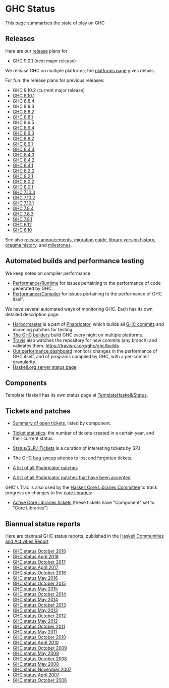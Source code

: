 # GHC Status


This page summarises the state of play on GHC


## Releases


Here are our [release](working-conventions/releases) plans for

- [GHC 9.0.1](status/ghc-9.0.1) (next major release)


We release GHC on multiple platforms; the [platforms page](platforms) gives details.


For fun: the release plans for previous releases:

- GHC 8.10.2 (current major release)
- [GHC 8.10.1](status/ghc-8.10.1)
- GHC 8.8.4
- GHC 8.8.3
- [GHC 8.8.2](status/ghc-8.8.2)
- [GHC 8.8.1](status/ghc-8.8.1)
- GHC 8.6.5
- [GHC 8.6.4](status/ghc-8.6.4)
- [GHC 8.6.3](status/ghc-8.6.3)
- [GHC 8.6.2](status/ghc-8.6.2)
- [GHC 8.6.1](status/ghc-8.6.1)
- [GHC 8.4.4](status/ghc-8.4.4)
- [GHC 8.4.3](status/ghc-8.4.3)
- [GHC 8.4.2](status/ghc-8.4.2)
- [GHC 8.4.1](status/ghc-8.4.1)
- [GHC 8.2.2](status/ghc-8.2.2)
- [GHC 8.2.1](status/ghc-8.2.1)
- [GHC 8.0.2](status/ghc-8.0.2)
- [GHC 8.0.1](status/ghc-8.0.1)
- [GHC 7.10.3](status/ghc-7.10.3)
- [GHC 7.10.2](status/ghc-7.10.2)
- [GHC 7.10.1](status/ghc-7.10.1)
- [GHC 7.8.4](status/ghc-7.8.4)
- [GHC 7.8.3](status/ghc-7.8.3)
- [GHC 7.8.1](status/ghc-7.8)
- [GHC 6.12](status/ghc-6.12)
- [GHC 6.10](status/ghc-6.10)

See also
[release annoucements](https://www.haskell.org/ghc/blog.html), 
[migration guide](migration),
[library version history](commentary/libraries/version-history),
[pragma history](language-pragma-history), and
[milestones](https://gitlab.haskell.org/ghc/ghc/milestones).


## Automated builds and performance testing


We keep notes on compiler performance

- [Performance/Runtime](performance/runtime) for issues pertaining to the performance of code generated by GHC.
- [Performance/Compiler](performance/compiler) for issues pertaining to the performance of GHC itself.


We have several automated ways of monitoring GHC.  Each has its own detailed description page.

- [Harbormaster](phabricator/harbormaster) is a part of [Phabricator](phabricator), which builds all [GHC commits](https://phabricator.haskell.org/diffusion/GHC/history/) and incoming patches for testing.
- [The GHC builders](builder-summary) build GHC every night on multiple platforms.
- [Travis](travis) also watches the repository for new commits (any branch) and validates them. https://travis-ci.org/ghc/ghc/builds
- [Our performance dashboard](http://perf.haskell.org/ghc) monitors changes in the performance of GHC itself, and of programs compiled by GHC, with a per-commit granularity.
- [Haskell.org server status page](http://status.haskell.org/)

## Components


Template Haskell has its own status page at [TemplateHaskell/Status](template-haskell/status).

## Tickets and patches

- [Summary of open tickets](status/tickets), listed by component.
- [Ticket statistics](status/ticket-stats): the number of tickets created in a certain year, and their current status.
- [Status/SLPJ-Tickets](status/slpj-tickets) is a curation of interesting tickets by SPJ
- The [GHC bug sweep](bug-sweep) attends to lost and forgotten tickets.

- [A list of all Phabricator patches](https://phabricator.haskell.org/differential/query/dUJ4ndtfSChZ/)
- [A list of all Phabricator patches that have been accepted](https://phabricator.haskell.org/differential/query/5LIb9B9n_08b/)


GHC's Trac is also used by the [Haskell Core Libraries Committee](http://www.haskell.org/haskellwiki/Core_Libraries_Committee) to track progress on changes to the [ core libraries](http://www.haskell.org/haskellwiki/Library_submissions#The_Core_Libraries):

- [Active Core Libraries tickets](https://ghc.haskell.org/trac/ghc/query?status=infoneeded&status=merge&status=new&status=patch&status=upstream&component=Core+Libraries&col=id&col=summary&col=component&col=status&col=type&col=priority&col=milestone&order=priority) (these tickets have "Component" set to "Core Libraries")

## Biannual status reports


Here are biannual GHC status reports, published in the [Haskell Communities and Activities Report](http://haskell.org/communities/)

- [GHC status October 2018](status/oct18)
- [GHC status April 2018](status/apr18)
- [GHC status October 2017](status/oct17)
- [GHC status April 2017](status/apr17)
- [GHC status October 2016](status/oct16)
- [GHC status May 2016](status/may16)
- [GHC status October 2015](status/oct15)
- [GHC status May 2015](status/may15)
- [GHC status October 2014](status/oct14)
- [GHC status May 2014](status/may14)
- [GHC status October 2013](status/oct13)
- [GHC status May 2013](status/may13)
- [GHC status October 2012](status/oct12)
- [GHC status May 2012](status/may12)
- [GHC status October 2011](status/oct11)
- [GHC status May 2011](status/may11)
- [GHC status October 2010](status/oct10)
- [GHC status April 2010](status/apr10)
- [GHC status October 2009](status/oct09)
- [GHC status May 2009](status/may09)
- [GHC status October 2008](status/october08)
- [GHC status May 2008](status/may08)
- [GHC status November 2007](status/nov07)
- [GHC status April 2007](status/april07)
- [GHC status October 2006](status/october06)
